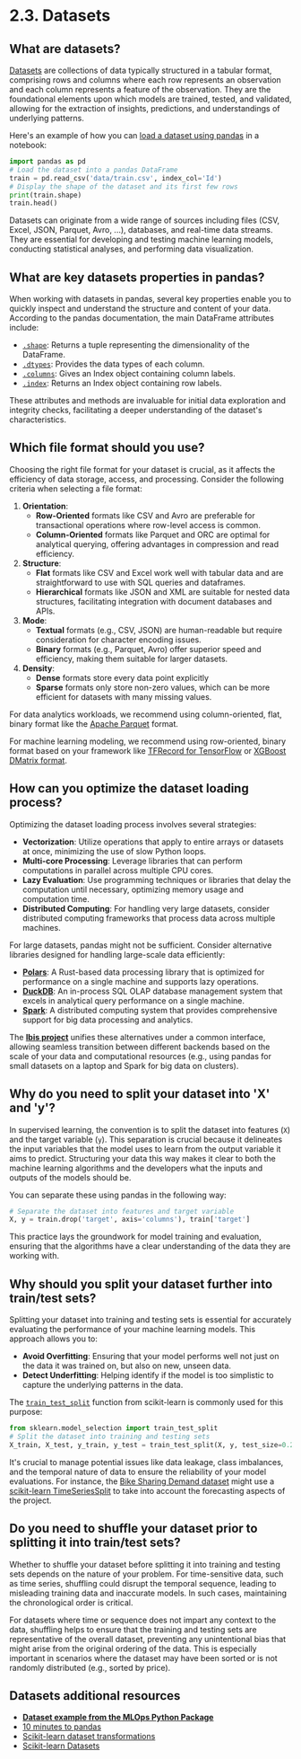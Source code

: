 # 2.3. Datasets

## What are datasets?

[Datasets](https://en.wikipedia.org/wiki/Data_set) are collections of data typically structured in a tabular format, comprising rows and columns where each row represents an observation and each column represents a feature of the observation. They are the foundational elements upon which models are trained, tested, and validated, allowing for the extraction of insights, predictions, and understandings of underlying patterns.

Here's an example of how you can [load a dataset using pandas](https://pandas.pydata.org/docs/reference/frame.html) in a notebook:

```python
import pandas as pd
# Load the dataset into a pandas DataFrame
train = pd.read_csv('data/train.csv', index_col='Id')
# Display the shape of the dataset and its first few rows
print(train.shape)
train.head()
```

Datasets can originate from a wide range of sources including files (CSV, Excel, JSON, Parquet, Avro, ...), databases, and real-time data streams. They are essential for developing and testing machine learning models, conducting statistical analyses, and performing data visualization.

## What are key datasets properties in pandas?

When working with datasets in pandas, several key properties enable you to quickly inspect and understand the structure and content of your data. According to the pandas documentation, the main DataFrame attributes include:

- [`.shape`](https://pandas.pydata.org/docs/reference/api/pandas.DataFrame.shape.html#pandas.DataFrame.shape): Returns a tuple representing the dimensionality of the DataFrame.
- [`.dtypes`](https://pandas.pydata.org/docs/reference/api/pandas.DataFrame.dtypes.html#pandas.DataFrame.dtypes): Provides the data types of each column.
- [`.columns`](https://pandas.pydata.org/docs/reference/api/pandas.DataFrame.columns.html#pandas.DataFrame.columns): Gives an Index object containing column labels.
- [`.index`](https://pandas.pydata.org/docs/reference/api/pandas.DataFrame.index.html#pandas.DataFrame.index): Returns an Index object containing row labels.

These attributes and methods are invaluable for initial data exploration and integrity checks, facilitating a deeper understanding of the dataset's characteristics.

## Which file format should you use?

Choosing the right file format for your dataset is crucial, as it affects the efficiency of data storage, access, and processing. Consider the following criteria when selecting a file format:

1. **Orientation**:
    - **Row-Oriented** formats like CSV and Avro are preferable for transactional operations where row-level access is common.
    - **Column-Oriented** formats like Parquet and ORC are optimal for analytical querying, offering advantages in compression and read efficiency.
2. **Structure**:
    - **Flat** formats like CSV and Excel work well with tabular data and are straightforward to use with SQL queries and dataframes.
    - **Hierarchical** formats like JSON and XML are suitable for nested data structures, facilitating integration with document databases and APIs.
3. **Mode**:
    - **Textual** formats (e.g., CSV, JSON) are human-readable but require consideration for character encoding issues.
    - **Binary** formats (e.g., Parquet, Avro) offer superior speed and efficiency, making them suitable for larger datasets.
4. **Density**:
    - **Dense** formats store every data point explicitly
    - **Sparse** formats only store non-zero values, which can be more efficient for datasets with many missing values.

For data analytics workloads, we recommend using column-oriented, flat, binary format like the [Apache Parquet](https://parquet.apache.org/) format.

For machine learning modeling, we recommend using row-oriented, binary format based on your framework like [TFRecord for TensorFlow](https://www.tensorflow.org/tutorials/load_data/tfrecord) or [XGBoost DMatrix format](https://xgboost.readthedocs.io/en/stable/python/python_intro.html#data-interface).

## How can you optimize the dataset loading process?

Optimizing the dataset loading process involves several strategies:

- **Vectorization**: Utilize operations that apply to entire arrays or datasets at once, minimizing the use of slow Python loops.
- **Multi-core Processing**: Leverage libraries that can perform computations in parallel across multiple CPU cores.
- **Lazy Evaluation**: Use programming techniques or libraries that delay the computation until necessary, optimizing memory usage and computation time.
- **Distributed Computing**: For handling very large datasets, consider distributed computing frameworks that process data across multiple machines.

For large datasets, pandas might not be sufficient. Consider alternative libraries designed for handling large-scale data efficiently:

- **[Polars](https://pola.rs/)**: A Rust-based data processing library that is optimized for performance on a single machine and supports lazy operations.
- **[DuckDB](https://duckdb.org/)**: An in-process SQL OLAP database management system that excels in analytical query performance on a single machine.
- **[Spark](https://spark.apache.org/)**: A distributed computing system that provides comprehensive support for big data processing and analytics.

The **[Ibis project](https://ibis-project.org/)** unifies these alternatives under a common interface, allowing seamless transition between different backends based on the scale of your data and computational resources (e.g., using pandas for small datasets on a laptop and Spark for big data on clusters).

## Why do you need to split your dataset into 'X' and 'y'?

In supervised learning, the convention is to split the dataset into features (`X`) and the target variable (`y`). This separation is crucial because it delineates the input variables that the model uses to learn from the output variable it aims to predict. Structuring your data this way makes it clear to both the machine learning algorithms and the developers what the inputs and outputs of the models should be.

You can separate these using pandas in the following way:

```python
# Separate the dataset into features and target variable
X, y = train.drop('target', axis='columns'), train['target']
```

This practice lays the groundwork for model training and evaluation, ensuring that the algorithms have a clear understanding of the data they are working with.

## Why should you split your dataset further into train/test sets?

Splitting your dataset into training and testing sets is essential for accurately evaluating the performance of your machine learning models. This approach allows you to:

- **Avoid Overfitting**: Ensuring that your model performs well not just on the data it was trained on, but also on new, unseen data.
- **Detect Underfitting**: Helping identify if the model is too simplistic to capture the underlying patterns in the data.

The [`train_test_split`](https://scikit-learn.org/stable/modules/generated/sklearn.model_selection.train_test_split.html) function from scikit-learn is commonly used for this purpose:

```python
from sklearn.model_selection import train_test_split
# Split the dataset into training and testing sets
X_train, X_test, y_train, y_test = train_test_split(X, y, test_size=0.2, random_state=42)
```

It's crucial to manage potential issues like data leakage, class imbalances, and the temporal nature of data to ensure the reliability of your model evaluations. For instance, the [Bike Sharing Demand dataset](https://www.kaggle.com/c/bike-sharing-demand) might use a [scikit-learn TimeSeriesSplit](https://scikit-learn.org/stable/modules/generated/sklearn.model_selection.TimeSeriesSplit.html) to take into account the forecasting aspects of the project.

## Do you need to shuffle your dataset prior to splitting it into train/test sets?

Whether to shuffle your dataset before splitting it into training and testing sets depends on the nature of your problem. For time-sensitive data, such as time series, shuffling could disrupt the temporal sequence, leading to misleading training data and inaccurate models. In such cases, maintaining the chronological order is critical.

For datasets where time or sequence does not impart any context to the data, shuffling helps to ensure that the training and testing sets are representative of the overall dataset, preventing any unintentional bias that might arise from the original ordering of the data. This is especially important in scenarios where the dataset may have been sorted or is not randomly distributed (e.g., sorted by price).

## Datasets additional resources

- **[Dataset example from the MLOps Python Package](https://github.com/fmind/mlops-python-package/blob/main/notebooks/prototype.ipynb)**
- [10 minutes to pandas](https://pandas.pydata.org/docs/user_guide/10min.html)
- [Scikit-learn dataset transformations](https://scikit-learn.org/stable/data_transforms.html)
- [Scikit-learn Datasets](https://scikit-learn.org/stable/datasets.html)